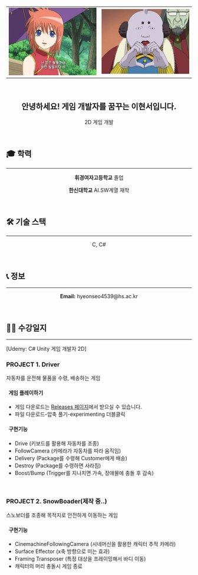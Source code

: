 <table>
  <tr>
    <td><img src="KakaoTalk_20251031_193656704.jpg" width="100%"/></td>
    <td><img src="KakaoTalk_20251031_193656704_01.jpg" width="100%"/></td>
  </tr>
</table>

<div align="center">
  <br>
  
  ## 안녕하세요! 게임 개발자를 꿈꾸는 이현서입니다.
  
  <p>2D 게임 개발</p>
  
</div>

<br>

## 🎓 학력
---
<div align="center">
  <p><strong>휘경여자고등학교</strong> 졸업</p>
  <p><strong>한신대학교</strong> AI.SW계열 재학</p>
</div>

<br>

## 🛠️ 기술 스택
---
<div align="center">
  <p>C, C#</p>
</div>

<br>

## 📞 정보
---
<div align="center">
  <p><strong>Email:</strong> hyeonseo4539@hs.ac.kr</p>
</div>

<br>

## 🧑‍💻 수강일지
--- 
  <p>[Udemy: C# Unity 게임 개발자 2D]</p>
  
### PROJECT 1. Driver
  <p>자동차를 운전해 물품을 수령, 배송하는 게임</p>

#### &nbsp;&nbsp;게임 플레이하기

- 게임 다운로드는 [Releases 페이지](https://github.com/hyeonseo4539-source/hyeonseo4539-source/releases/tag/v0.1)에서 받으실 수 있습니다.
- 파일 다운로드-압축 풀기-experimenting 더블클릭

#### &nbsp;&nbsp;구현기능
- Drive (키보드를 활용해 자동차를 조종)  
- FollowCamera (카메라가 자동차를 따라 움직임)  
- Delivery (Package를 수령해 Customer에게 배송)  
- Destroy (Package를 수령하면 사라짐)  
- Boost/Bump (Trigger를 지나치면 가속, 장애물에 충돌 후 감속)
<br>

  
### PROJECT 2. SnowBoader(제작 중..)
  <p>스노보더를 조종해 목적지로 안전하게 이동하는 게임</p>

#### &nbsp;&nbsp;구현기능
- CinemachineFollowingCamera (시네머신을 활용한 캐릭터 추적 카메라)
- Surface Effector (x축 방향으로 미는 효과)
- Framing Transposer (특정 대상을 프레이밍해서 바디 이동)
- 캐릭터의 머리 충돌시 게임 종료
<br> 

